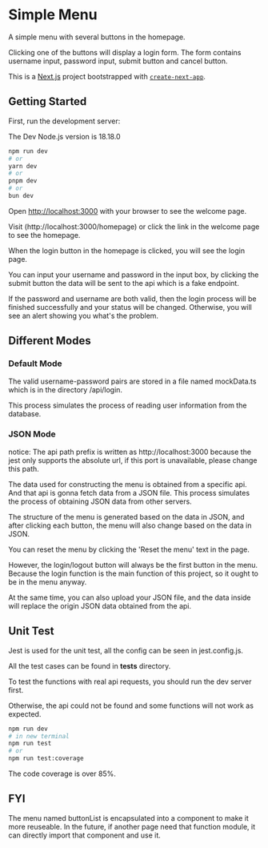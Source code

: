# Simple Menu

A simple menu with several buttons in the homepage.

Clicking one of the buttons will display a login form. The form contains username input, password input, submit button and cancel button.

This is a [Next.js](https://nextjs.org/) project bootstrapped with [`create-next-app`](https://github.com/vercel/next.js/tree/canary/packages/create-next-app).

## Getting Started

First, run the development server:

The Dev Node.js version is 18.18.0

```bash
npm run dev
# or
yarn dev
# or
pnpm dev
# or
bun dev
```

Open [http://localhost:3000](http://localhost:3000) with your browser to see the welcome page.

Visit (http://localhost:3000/homepage) or click the link in the welcome page to see the homepage.

When the login button in the homepage is clicked, you will see the login page.

You can input your username and password in the input box, by clicking the submit button the data will be sent to the api which is a fake endpoint.

If the password and username are both valid, then the login process will be finished successfully and your status will be changed. Otherwise, you will see an alert showing you what's the problem.

## Different Modes

### Default Mode

The valid username-password pairs are stored in a file named mockData.ts which is in the directory /api/login.

This process simulates the process of reading user information from the database.

### JSON Mode

notice: The api path prefix is written as http://localhost:3000 because the jest only supports the absolute url, if this port is unavailable, please change this path.

The data used for constructing the menu is obtained from a specific api. And that api is gonna fetch data from a JSON file. This process simulates the process of obtaining JSON data from other servers.

The structure of the menu is generated based on the data in JSON, and after clicking each button, the menu will also change based on the data in JSON.

You can reset the menu by clicking the 'Reset the menu' text in the page.

However, the login/logout button will always be the first button in the menu. Because the login function is the main function of this project, so it ought to be in the menu anyway.

At the same time, you can also upload your JSON file, and the data inside will replace the origin JSON data obtained from the api.

## Unit Test

Jest is used for the unit test, all the config can be seen in jest.config.js.

All the test cases can be found in __tests__ directory.

To test the functions with real api requests, you should run the dev server first.

Otherwise, the api could not be found and some functions will not work as expected.

```bash
npm run dev
# in new terminal
npm run test
# or
npm run test:coverage
```

The code coverage is over 85%.

## FYI

The menu named buttonList is encapsulated into a component to make it more reuseable. In the future, if another page need that function module, it can directly import that component and use it.
